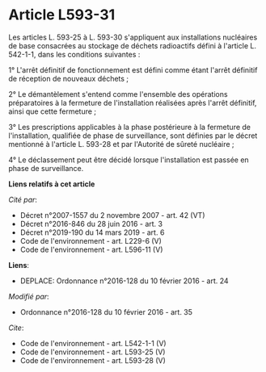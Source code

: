 # Article L593-31

Les articles L. 593-25 à L. 593-30 s'appliquent aux installations nucléaires de base consacrées au stockage de déchets
radioactifs défini à l'article L. 542-1-1, dans les conditions suivantes : 

1° L'arrêt définitif de fonctionnement est défini comme étant l'arrêt définitif de réception de nouveaux déchets ; 

2° Le démantèlement s'entend comme l'ensemble des opérations préparatoires à la fermeture de l'installation réalisées après
l'arrêt définitif, ainsi que cette fermeture ; 

3° Les prescriptions applicables à la phase postérieure à la fermeture de l'installation, qualifiée de phase de surveillance,
sont définies par le décret mentionné à l'article L. 593-28 et par l'Autorité de sûreté nucléaire ; 

4° Le déclassement peut être décidé lorsque l'installation est passée en phase de surveillance.

**Liens relatifs à cet article**

_Cité par_:

  - Décret n°2007-1557 du 2 novembre 2007 - art. 42 (VT)
  - Décret n°2016-846 du 28 juin 2016 - art. 3
  - Décret n°2019-190 du 14 mars 2019 - art. 6
  - Code de l'environnement - art. L229-6 (V)
  - Code de l'environnement - art. L596-11 (V)

**Liens**:

  - DEPLACE: Ordonnance n°2016-128 du 10 février 2016 - art. 24

_Modifié par_:

  - Ordonnance n°2016-128 du 10 février 2016 - art. 35

_Cite_:

  - Code de l'environnement - art. L542-1-1 (V)
  - Code de l'environnement - art. L593-25 (V)
  - Code de l'environnement - art. L593-28 (V)

